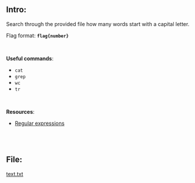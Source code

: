 ## Intro:

Search through the provided file how many words start with a capital letter.
<br>

Flag format: **`flag{number}`**

<br>

**Useful commands**: 
- `cat`
- `grep`
- `wc`
- `tr`

<br> 

 **Resources**: 
 - [Regular expressions](https://www.guru99.com/linux-regular-expressions.html)
 <br>
 
 <br>
 
 ## File:
 [text.txt](https://github.com/ChronosPK/Sibiu-Military-Cyber-Challenge/files/10891872/text.txt)

